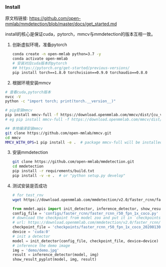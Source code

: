 ### Install

原文档链接: https://github.com/open-mmlab/mmdetection/blob/master/docs/get_started.md

install的核心是保证cuda，pytorch，mmcv与mmdetection的版本互相一致。

1. 创新虚拟环境，准备pytorch

   `````sh
   conda create -n open-mmlab python=3.7 -y
   conda activate open-mmlab
   # 安装对应cuda版本的pytorch
   ## https://pytorch.org/get-started/previous-versions/
   pip install torch==1.8.0 torchvision==0.9.0 torchaudio==0.8.0
   `````

   

2. 根据环境安装mmcv

```sh
# 查看cuda,pytorch版本 
nvcc -V 
python -c "import torch; print(torch.__version__)"

# pip安装mmcv
pip install mmcv-full -f https://download.openmmlab.com/mmcv/dist/{cu_version}/{torch_version}/index.html
# eg pip install mmcv-full -f https://download.openmmlab.com/mmcv/dist/cu110/torch1.7.0/index.html

## 本地编译安装mmcv
git clone https://github.com/open-mmlab/mmcv.git
cd mmcv
MMCV_WITH_OPS=1 pip install -e .  # package mmcv-full will be installed after this step
```

3. 安装mmdetection

   `````sh
   git clone https://github.com/open-mmlab/mmdetection.git
   cd mmdetection
   pip install -r requirements/build.txt
   pip install -v -e .  # or "python setup.py develop"
   `````

   

4. 测试安装是否成功

   ```sh
   # for test_rnv
   wget https://download.openmmlab.com/mmdetection/v2.0/faster_rcnn/faster_rcnn_r50_fpn_1x_coco/faster_rcnn_r50_fpn_1x_coco_20200130-047c8118.pth
   ```

   

   `````python
   from mmdet.apis import init_detector, inference_detector, show_result_pyplot
   config_file = 'configs/faster_rcnn/faster_rcnn_r50_fpn_1x_coco.py'
   # download the checkpoint from model zoo and put it in `checkpoints/`
   # url: https://download.openmmlab.com/mmdetection/v2.0/faster_rcnn/faster_rcnn_r50_fpn_1x_coco/faster_rcnn_r50_fpn_1x_coco_20200130-047c8118.pth
   checkpoint_file = 'checkpoints/faster_rcnn_r50_fpn_1x_coco_20200130-047c8118.pth'
   device = 'cuda:0'
   # init a detector
   model = init_detector(config_file, checkpoint_file, device=device)
   # inference the demo image
   img = 'demo/demo.jpg'
   result = inference_detector(model, img)
   show_result_pyplot(model, img, result)
   `````

   